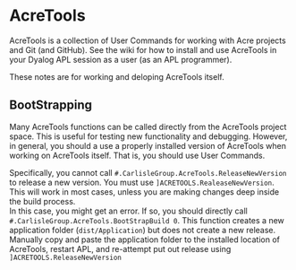 # AcreTools
AcreTools is a collection of User Commands for working with Acre projects and Git (and GitHub). See the wiki for how to install and use AcreTools in your Dyalog APL session as a user (as an APL programmer).

These notes are for working and deloping AcreTools itself.

## BootStrapping ##
Many AcreTools functions can be called directly from the AcreTools project space.
This is useful for testing new functionality and debugging.
However, in general, you should a use a properly installed version of AcreTools when working on AcreTools itself. 
That is, you should use User Commands.

Specifically, you cannot call `#.CarlisleGroup.AcreTools.ReleaseNewVersion` to release a new version. 
You must use `]ACRETOOLS.RealeaseNewVersion`. 
This will work in most cases, unless you are making changes deep inside the build process.  
In this case, you might get an error. If so, you should directly call `#.CarlisleGroup.AcreTools.BootStrapBuild 0`.
This function creates a new application folder (`dist/Application`) but does not create a new release. 
Manually copy and paste the application folder to the installed location of AcreTools, restart APL,
and re-attempt put out release using `]ACRETOOLS.ReleaseNewVersion`  


